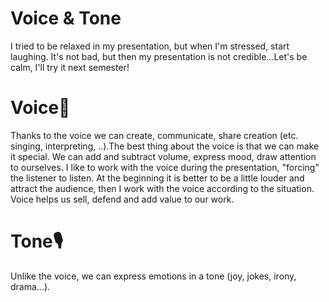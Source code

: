 # Voice & Tone
I tried to be relaxed in my presentation, but when I'm stressed, start laughing. It's not bad, but then my presentation is not credible...Let's be calm, I'll try it next semester!

# Voice🎤
Thanks to the voice we can create, communicate, share creation (etc. singing, interpreting, ..).The best thing about the voice is that we can make it special. We can add and subtract volume, express mood, draw attention to ourselves. I like to work with the voice during the presentation, "forcing" the listener to listen. At the beginning it is better to be a little louder and attract the audience, then I work with the voice according to the situation. Voice helps us sell, defend and add value to our work.

# Tone🎙
Unlike the voice, we can express emotions in a tone (joy, jokes, irony, drama...).
